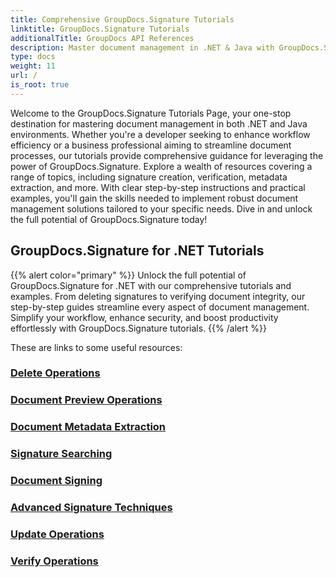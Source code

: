 ```yaml
---
title: Comprehensive GroupDocs.Signature Tutorials
linktitle: GroupDocs.Signature Tutorials
additionalTitle: GroupDocs API References
description: Master document management in .NET & Java with GroupDocs.Signature tutorials. Create, verify, extract metadata, and more. Dive in for seamless workflow!
type: docs
weight: 11
url: /
is_root: true
---
```


Welcome to the GroupDocs.Signature Tutorials Page, your one-stop destination for mastering document management in both .NET and Java environments. Whether you're a developer seeking to enhance workflow efficiency or a business professional aiming to streamline document processes, our tutorials provide comprehensive guidance for leveraging the power of GroupDocs.Signature. Explore a wealth of resources covering a range of topics, including signature creation, verification, metadata extraction, and more. With clear step-by-step instructions and practical examples, you'll gain the skills needed to implement robust document management solutions tailored to your specific needs. Dive in and unlock the full potential of GroupDocs.Signature today!
## GroupDocs.Signature for .NET Tutorials
{{% alert color="primary" %}}
Unlock the full potential of GroupDocs.Signature for .NET with our comprehensive tutorials and examples. From deleting signatures to verifying document integrity, our step-by-step guides streamline every aspect of document management. Simplify your workflow, enhance security, and boost productivity effortlessly with GroupDocs.Signature tutorials.
{{% /alert %}}

These are links to some useful resources:
 
### [Delete Operations](./net/delete-operations/)
### [Document Preview Operations](./net/document-preview-operations/)
### [Document Metadata Extraction](./net/document-metadata-extraction/)
### [Signature Searching](./net/signature-searching/)
### [Document Signing](./net/document-signing/)
### [Advanced Signature Techniques](./net/advanced-signature-techniques/)
### [Update Operations](./net/update-operations/)
### [Verify Operations](./net/verify-operations/)




